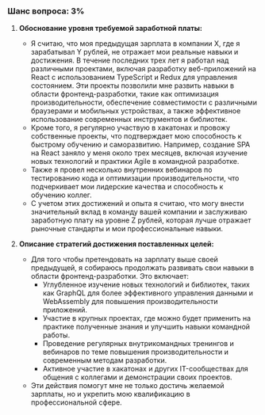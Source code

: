 ### Шанс вопроса: 3%

1. **Обоснование уровня требуемой заработной платы:**
   - Я считаю, что моя предыдущая зарплата в компании X, где я зарабатывал Y рублей, не отражает мои реальные навыки и достижения. В течение последних трех лет я работал над различными проектами, включая разработку веб-приложений на React с использованием TypeScript и Redux для управления состоянием. Эти проекты позволили мне развить навыки в области фронтенд-разработки, такие как оптимизация производительности, обеспечение совместимости с различными браузерами и мобильных устройствах, а также эффективное использование современных инструментов и библиотек.
   - Кроме того, я регулярно участвую в хакатонах и провожу собственные проекты, что подтверждает мою способность к быстрому обучению и саморазвитию. Например, создание SPA на React заняло у меня около трех месяцев, включая изучение новых технологий и практики Agile в командной разработке.
   - Также я провел несколько внутренних вебинаров по тестированию кода и оптимизации производительности, что подчеркивает мои лидерские качества и способность к обучению коллег.
   - С учетом этих достижений и опыта я считаю, что могу внести значительный вклад в команду вашей компании и заслуживаю заработную плату на уровне Z рублей, которая лучше отражает рыночные стандарты и мои профессиональные навыки.

2. **Описание стратегий достижения поставленных целей:**
   - Для того чтобы претендовать на зарплату выше своей предыдущей, я собираюсь продолжать развивать свои навыки в области фронтенд-разработки. Это включает:
     - Углубленное изучение новых технологий и библиотек, таких как GraphQL для более эффективного управления данными и WebAssembly для повышения производительности приложений.
     - Участие в крупных проектах, где можно будет применить на практике полученные знания и улучшить навыки командной работы.
     - Проведение регулярных внутрикомандных тренингов и вебинаров по теме повышения производительности и современным методам разработки.
     - Активное участие в хакатонах и других IT-сообществах для общения с коллегами и демонстрации своих проектов.
   - Эти действия помогут мне не только достичь желаемой зарплаты, но и укрепить мою квалификацию в профессиональной сфере.